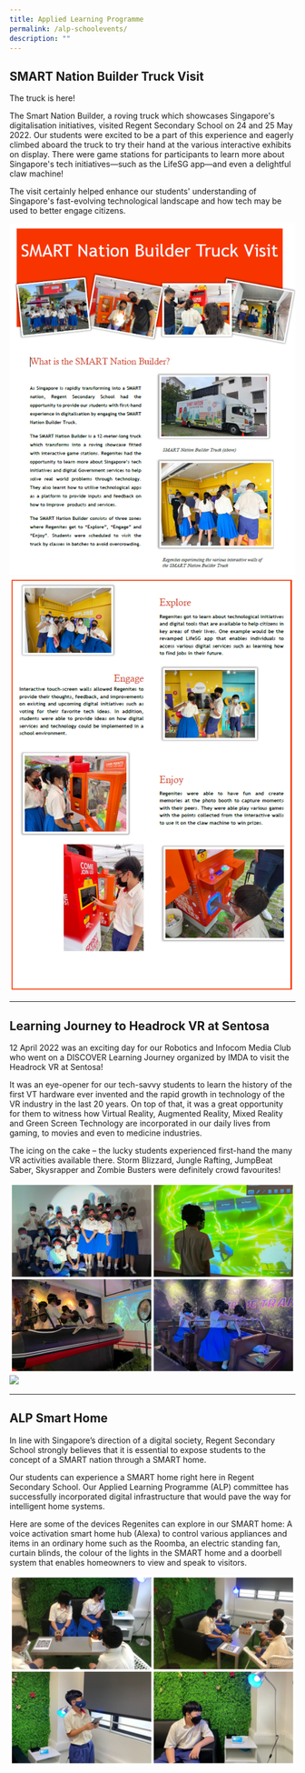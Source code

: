 ```yaml
---
title: Applied Learning Programme
permalink: /alp-schoolevents/
description: ""
---
```

## **SMART Nation Builder Truck Visit**

The truck is here!
 
The Smart Nation Builder, a roving truck which showcases Singapore's digitalisation initiatives, visited Regent Secondary School on 24 and 25 May 2022. Our students were excited to be a part of this experience and eagerly climbed aboard the truck to try their hand at the various interactive exhibits on display. There were game stations for participants to learn more about Singapore's tech initiatives—such as the LifeSG app—and even a delightful claw machine!
 
The visit certainly helped enhance our students' understanding of Singapore's fast-evolving technological landscape and how tech may be used to better engage citizens.

![](/images/School%20Events/ALP/SMARTNationBuilder1.PNG)
![](/images/School%20Events/ALP/SMARTNationBuilder2.PNG)

---

## **Learning Journey to Headrock VR at Sentosa**

12 April 2022 was an exciting day for our Robotics and Infocom Media Club who went on a DISCOVER Learning Journey organized by IMDA to visit the Headrock VR at Sentosa!

It was an eye-opener for our tech-savvy students to learn the history of the first VT hardware ever invented and the rapid growth in technology of the VR industry in the last 20 years. On top of that, it was a great opportunity for them to witness how Virtual Reality, Augmented Reality, Mixed Reality and Green Screen Technology are incorporated in our daily lives from gaming, to movies and even to medicine industries.

The icing on the cake – the lucky students experienced first-hand the many VR activities available there. Storm Blizzard, Jungle Rafting, JumpBeat Saber, Skysrapper and Zombie Busters were definitely crowd favourites!

![](/images/School%20Events/ALP/ALP-schoolevent-1.jpg)
![](/images/School%20Events/ALP/ALP-schoolevent-2.jpg)

---

## **ALP Smart Home**

In line with Singapore’s direction of a digital society, Regent Secondary School strongly believes that it is essential to expose students to the concept of a SMART nation through a SMART home.

Our students can experience a SMART home right here in Regent Secondary School. Our Applied Learning Programme (ALP) committee has successfully incorporated digital infrastructure that would pave the way for intelligent home systems.

Here are some of the devices Regenites can explore in our SMART home: A voice activation smart home hub (Alexa) to control various appliances and items in an ordinary home such as the Roomba, an electric standing fan, curtain blinds, the colour of the lights in the SMART home and a doorbell system that enables homeowners to view and speak to visitors.

![](/images/School%20Events/ALP/ALP-schoolevent-3.jpg)